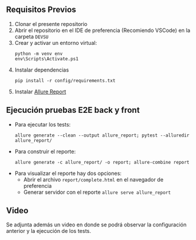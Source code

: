  ## Requisitos Previos

1. Clonar el presente repositorio
2. Abrir el repositorio en el IDE de preferencia (Recomiendo VSCode) en la carpeta `DEVSU`
4. Crear y activar un entorno virtual:
    ```
    python -m venv env
    env\Scripts\Activate.ps1
    ```
5. Instalar dependencias
    ```
    pip install -r config/requirements.txt
    ```
6. Instalar [Allure Report](https://allurereport.org/docs/install/)

## Ejecución pruebas E2E back y front

- Para ejecutar los tests:
    ```
    allure generate --clean --output allure_report; pytest --alluredir allure_report/
    ```
- Para construir el reporte:
    ```
    allure generate -c allure_report/ -o report; allure-combine report
    ```
- Para visualizar el reporte hay dos opciones:
    - Abrir el archivo `report/complete.html` en el navegador de preferencia
    - Generar servidor con el reporte `allure serve allure_report`

## Video
Se adjunta además un video en donde se podrá observar la configuración anterior y la ejecución de los tests.
